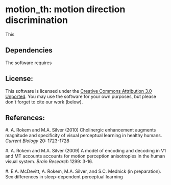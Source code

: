 # motion_th: motion direction discrimination

This 

## Dependencies

The software requires 

## License:

This software is licensed under the [Creative Commons Attribution 3.0 Unported](http://http://creativecommons.org/licenses/by/3.0/). You may use the software for your own purposes, but please don't forget to cite our work (below). 

## References:

#. A. Rokem and M.A. Silver (2010) Cholinergic enhancement augments
   magnitude and specificity of visual perceptual learning in healthy humans.
   *Current Biology* 20: 1723-1728

#. A. Rokem and M.A. Silver (2009) A model of encoding and decoding in V1
   and MT accounts accounts for motion perception anisotropies in the human
   visual system. *Brain Research* 1299: 3-16.

#. E.A. McDevitt, A. Rokem, M.A. Silver, and S.C. Mednick (in preparation).
   Sex differences in sleep-dependent perceptual learning 
